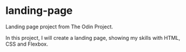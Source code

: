 # landing-page
Landing page project from The Odin Project.

In this project, I will create a landing page, showing my skills with
HTML, CSS and Flexbox.
